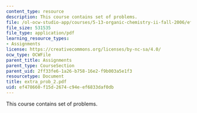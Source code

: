 ```yaml
---
content_type: resource
description: This course contains set of problems.
file: /ol-ocw-studio-app/courses/5-13-organic-chemistry-ii-fall-2006/ef478660f15d2674c94eef6833daf0db_extra_prob_2.pdf
file_size: 531535
file_type: application/pdf
learning_resource_types:
- Assignments
license: https://creativecommons.org/licenses/by-nc-sa/4.0/
ocw_type: OCWFile
parent_title: Assignments
parent_type: CourseSection
parent_uid: 2ff33fe6-1a26-b758-16e2-f9b003a5e1f3
resourcetype: Document
title: extra_prob_2.pdf
uid: ef478660-f15d-2674-c94e-ef6833daf0db
---
```

This course contains set of problems.